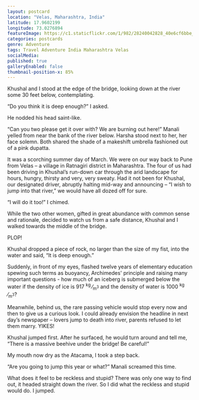 ```yaml
---
layout: postcard
location: "Velas, Maharashtra, India"
latitude: 17.9602199
longitude: 73.0276894
featureImage: https://c1.staticflickr.com/1/982/28240042828_40e6cf6bbe_c.jpg
categories: postcards
genre: Adventure
tags: Travel Adventure India Maharashtra Velas
socialMedia: 
published: true
galleryEnabled: false
thumbnail-position-x: 85%
---
```


Khushal and I stood at the edge of the bridge, looking down at the river some 30 feet below, contemplating.

“Do you think it is deep enough?” I asked.

He nodded his head saint-like.

“Can you two please get it over with? We are burning out here!” Manali yelled from near the bank of the river below. Harsha stood next to her, her face solemn. Both shared the shade of a makeshift umbrella fashioned out of a pink dupatta. 

It was a scorching summer day of March. We were on our way back to Pune from Velas – a village in Ratnagiri district in Maharashtra. The four of us had been driving in Khushal’s run-down car through the arid landscape for hours, hungry, thirsty and very, very sweaty. Had it not been for Khushal, our designated driver, abruptly halting mid-way and announcing – “I wish to jump into that river,” we would have all dozed off for sure.

“I will do it too!” I chimed.

While the two other women, gifted in great abundance with common sense and rationale, decided to watch us from a safe distance, Khushal and I walked towards the middle of the bridge. 

PLOP! 

Khushal dropped a piece of rock, no larger than the size of my fist, into the water and said, “It is deep enough.”

Suddenly, in front of my eyes, flashed twelve years of elementary education spewing such terms as buoyancy, Archimedes' principle and raising many important questions - how much of an iceberg is submerged below the water if the density of ice is 917 <sup>kg </sup>&frasl;<sub>m<sup>3</sup></sub> and the density of water is 1000 <sup>kg </sup>&frasl;<sub>m<sup>3</sup></sub>?

Meanwhile, behind us, the rare passing vehicle would stop every now and then to give us a curious look. I could already envision the headline in next day’s newspaper – lovers jump to death into river, parents refused to let them marry. YIKES!

Khushal jumped first. After he surfaced, he would turn around and tell me, “There is a massive beehive under the bridge! Be careful!”

My mouth now dry as the Atacama, I took a step back. 

“Are you going to jump this year or what?” Manali screamed this time.

What does it feel to be reckless and stupid? There was only one way to find out, it headed straight down the river. So I did what the reckless and stupid would do. I jumped.
